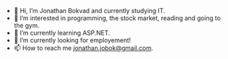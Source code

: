 - 👋 Hi, I’m Jonathan Bokvad and currently studying IT.
- 👀 I’m interested in programming, the stock market, reading and going to the gym.
- 🌱 I’m currently learning ASP.NET.
- :raising_hand: I’m currently looking for employement!
- 📫 How to reach me jonathan.jobok@gmail.com.

<!---
Kolacs/Kolacs is a ✨ special ✨ repository because its `README.md` (this file) appears on your GitHub profile.
You can click the Preview link to take a look at your changes.
--->

